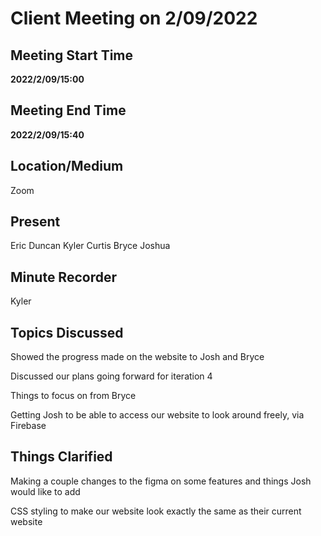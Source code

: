 # Client Meeting on 2/09/2022

## Meeting Start Time

**2022/2/09/15:00**

## Meeting End Time

**2022/2/09/15:40**

## Location/Medium

Zoom

## Present

Eric
Duncan
Kyler
Curtis
Bryce
Joshua

## Minute Recorder

Kyler

## Topics Discussed

Showed the progress made on the website to Josh and Bryce

Discussed our plans going forward for iteration 4

Things to focus on from Bryce

Getting Josh to be able to access our website to look around freely, via Firebase
## Things Clarified

Making a couple changes to the figma on some features and things Josh would like to add

CSS styling to make our website look exactly the same as their current website
